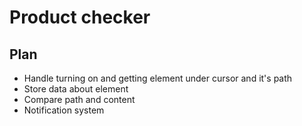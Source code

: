 # Product checker

## Plan

* Handle turning on and getting element under cursor and it's path
* Store data about element
* Compare path and content
* Notification system